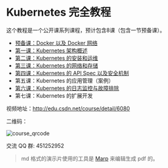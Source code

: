 # Kubernetes 完全教程

这个教程是一个公开课系列课程，预计包含8课（包含一节预备课）。



-  [预备课：Docker 以及 Docker 网络](chapter-0-docker-and-network.md)
-  [第一课：Kubernetes 架构概述](chapter-1-kubernetes-architecture.md)
-  [第二课：Kubernetes 的安装和运维](chapter-2-kubernetes-install.md)
-  [第三课：Kubernetes 的网络和存储](chapter-3-kubernetes-network-and-storage.md)
-  [第四课：Kubernetes 的 API Spec 以及安全机制](chapter-4-kubernetes-api-and-security.md)
-  第五课：Kubernetes 的应用管理（案例）
-  [第六课：Kubernetes 的日志监控与故障排除](chapter-6-kubernetes-log-and-troubleshoot.md)
-  第七课：Kubernetes 的扩展开发

视频地址：http://edu.csdn.net/course/detail/6080

二维码：

![course_qrcode](images/course-qrcode.png)

交流 QQ 群: 451252952



> md 格式的演示片使用的工具是 [Marp](https://github.com/yhatt/marp) 来编辑生成 pdf 的。

